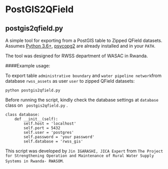 # PostGIS2QField

## postgis2qfield.py

A simple tool for exporting from a PostGIS table to Zipped QField datasets. Assumes [Python 3.6+](http://www.python.org/download/), 
[psycopg2](http://initd.org/psycopg/download/) are already installed and in your ````PATH````.

The tool was designed for RWSS department of WASAC in Rwanda.

####Example usage:

To export table ````administrative boundary```` and ````water pipeline network````from database ````rwss_assets```` as user ````user```` to zipped QField datasets:

````
python postgis2qfield.py
````

Before running the script, kindly check the database settings at ````database```` class on ```` postgis2qfield.py```` .

````
class database:
    def __init__(self):
        self.host = 'localhost'
        self.port = 5432
        self.user = 'postgres'
        self.password = 'your password'
        self.database = 'rwss_gis'
````

This script was developed by ````Jin IGARASHI, JICA Expert```` from ````The Project for Strengthening Operation and Maintenance of Rural Water Supply Systems in Rwanda- RWASOM````.